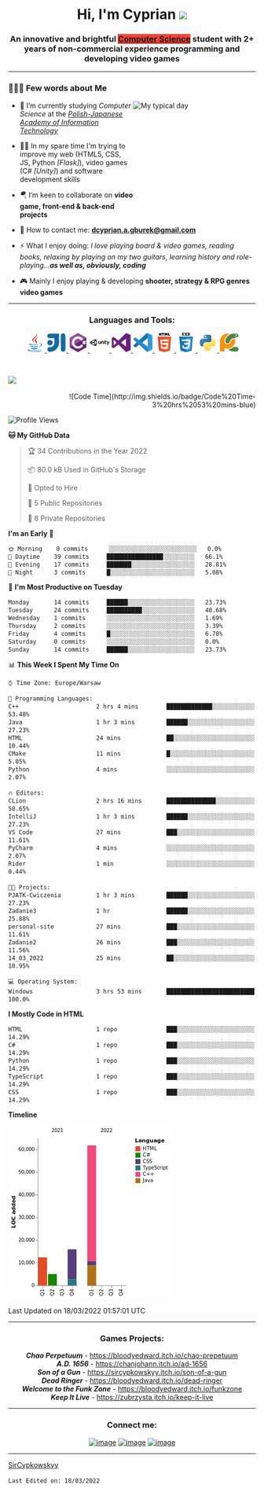 <h1 align="center">Hi, I'm Cyprian <img height="40" src="https://emoji.gg/assets/emoji/4809-minecraft-cookie.png"></h1>

<h3 align="center">An innovative and brightful <a href="https://www.pja.edu.pl/en" style="background-color: #f44336">Computer Science</a> student with 2+ years of non-commercial experience programming and developing video games</h3>

---

### 🧑🏻‍🏫&nbsp;Few words about Me

<img align="right" width=250px height=250px alt="My typical day" src="https://media3.giphy.com/media/5eLDrEaRGHegx2FeF2/giphy.gif?cid=790b761157vrk7gdew8yfsk2i9nrr4pm1jtlxzvrqz605ex0&rid=giphy.gif&ct=s"/>

- 📖 I’m currently studying *Computer Science* at the *<a href="https://www.pja.edu.pl/en">Polish-Japanese Academy of Information Technology</a>*

- 🧑‍💻 In my spare time I'm trying to improve my web (HTML5, CSS, JS, Python *[Flask]*), video games (C# *[Unity]*) and software development skills 

- 🪂 I’m keen to collaborate on **video game, front-end & back-end projects**

- 🤳 How to contact me: <a href=mailto:dcyprian.a.gburek@gmail.com>**dcyprian.a.gburek@gmail.com**</a>

- ⚡ What I enjoy doing: *I love playing board & video games, reading books, relaxing by playing on my two guitars, learning history and role-playing...**as well as, obviously, coding***

- 🎮 Mainly I enjoy playing & developing **shooter, strategy & RPG genres video games**
  

---

<h3 align="center">Languages and Tools:</h3>

<p align="center">
  <a href="https://www.java.com" target="_blank"> 
    <img src="https://raw.githubusercontent.com/devicons/devicon/master/icons/java/java-original.svg" alt="java" width="40" height="40"/> 
  </a>
  <a href="https://www.jetbrains.com/idea/" target="_blank"> 
    <img src="https://raw.githubusercontent.com/devicons/devicon/master/icons/intellij/intellij-plain.svg" alt="intellij" width="40" height="40"/> 
  </a>  
  <a href="https://docs.microsoft.com/en-us/dotnet/csharp/tour-of-csharp/" target="_blank"> 
    <img src="https://raw.githubusercontent.com/devicons/devicon/master/icons/csharp/csharp-original.svg" alt="c-sharp" width="40" height="40"/> 
  </a>
  <a href="https://unity.com" target="_blank"> 
    <img src="https://raw.githubusercontent.com/devicons/devicon/master/icons/unity/unity-original-wordmark.svg" alt="unity" width="40" height="40"/> 
  </a>
  <a href="https://visualstudio.microsoft.com/" target="_blank"> 
    <img src="https://raw.githubusercontent.com/devicons/devicon/master/icons/visualstudio/visualstudio-plain.svg" alt="vs" width="40" height="40"/> 
  </a>
   <a href="https://code.visualstudio.com/" target="_blank"> 
    <img src="https://raw.githubusercontent.com/devicons/devicon/master/icons/vscode/vscode-original.svg" alt="vsc" width="40" height="40"/> 
  </a>
  <a href="https://www.w3.org/html/" target="_blank"> 
    <img src="https://raw.githubusercontent.com/devicons/devicon/master/icons/html5/html5-original-wordmark.svg" alt="html5" width="40" height="40"/> 
  </a>
  <a href="https://www.w3schools.com/css/" target="_blank"> 
    <img src="https://raw.githubusercontent.com/devicons/devicon/master/icons/css3/css3-original-wordmark.svg" alt="css3" width="40" height="40"/> 
  </a> 
  <a href="https://www.python.org" target="_blank"> 
    <img src="https://raw.githubusercontent.com/devicons/devicon/master/icons/python/python-original.svg" alt="python" width="40" height="40"/> 
  </a>
  <a href="https://www.jetbrains.com/pycharm/" target="_blank"> 
    <img src="https://raw.githubusercontent.com/devicons/devicon/master/icons/pycharm/pycharm-original.svg" alt="pycharm" width="40" height="40"/> 
  </a>
</p>
<br>

<p align= "left">
  <img height= "150" src="https://github-readme-stats.vercel.app/api?username=SirCypkowskyy&theme=tokyonight&show_icons=true" />
</p>
<p align="right">
  <!--START_SECTION:waka-->
![Code Time](http://img.shields.io/badge/Code%20Time-3%20hrs%2053%20mins-blue)

![Profile Views](http://img.shields.io/badge/Profile%20Views-2-blue)

**🐱 My GitHub Data** 

> 🏆 34 Contributions in the Year 2022
 > 
> 📦 80.0 kB Used in GitHub's Storage 
 > 
> 💼 Opted to Hire
 > 
> 📜 5 Public Repositories 
 > 
> 🔑 8 Private Repositories  
 > 
**I'm an Early 🐤** 

```text
🌞 Morning    0 commits      ░░░░░░░░░░░░░░░░░░░░░░░░░   0.0% 
🌆 Daytime    39 commits     ████████████████░░░░░░░░░   66.1% 
🌃 Evening    17 commits     ███████░░░░░░░░░░░░░░░░░░   28.81% 
🌙 Night      3 commits      █░░░░░░░░░░░░░░░░░░░░░░░░   5.08%

```
📅 **I'm Most Productive on Tuesday** 

```text
Monday       14 commits     ██████░░░░░░░░░░░░░░░░░░░   23.73% 
Tuesday      24 commits     ██████████░░░░░░░░░░░░░░░   40.68% 
Wednesday    1 commits      ░░░░░░░░░░░░░░░░░░░░░░░░░   1.69% 
Thursday     2 commits      ░░░░░░░░░░░░░░░░░░░░░░░░░   3.39% 
Friday       4 commits      █░░░░░░░░░░░░░░░░░░░░░░░░   6.78% 
Saturday     0 commits      ░░░░░░░░░░░░░░░░░░░░░░░░░   0.0% 
Sunday       14 commits     ██████░░░░░░░░░░░░░░░░░░░   23.73%

```


📊 **This Week I Spent My Time On** 

```text
⌚︎ Time Zone: Europe/Warsaw

💬 Programming Languages: 
C++                      2 hrs 4 mins        █████████████░░░░░░░░░░░░   53.48% 
Java                     1 hr 3 mins         ██████░░░░░░░░░░░░░░░░░░░   27.23% 
HTML                     24 mins             ██░░░░░░░░░░░░░░░░░░░░░░░   10.44% 
CMake                    11 mins             █░░░░░░░░░░░░░░░░░░░░░░░░   5.05% 
Python                   4 mins              ░░░░░░░░░░░░░░░░░░░░░░░░░   2.07%

🔥 Editors: 
CLion                    2 hrs 16 mins       ██████████████░░░░░░░░░░░   58.65% 
IntelliJ                 1 hr 3 mins         ██████░░░░░░░░░░░░░░░░░░░   27.23% 
VS Code                  27 mins             ███░░░░░░░░░░░░░░░░░░░░░░   11.61% 
PyCharm                  4 mins              ░░░░░░░░░░░░░░░░░░░░░░░░░   2.07% 
Rider                    1 min               ░░░░░░░░░░░░░░░░░░░░░░░░░   0.44%

🐱‍💻 Projects: 
PJATK-Cwiczenia          1 hr 3 mins         ██████░░░░░░░░░░░░░░░░░░░   27.23% 
Zadanie3                 1 hr                ██████░░░░░░░░░░░░░░░░░░░   25.88% 
personal-site            27 mins             ███░░░░░░░░░░░░░░░░░░░░░░   11.61% 
Zadanie2                 26 mins             ███░░░░░░░░░░░░░░░░░░░░░░   11.56% 
14_03_2022               25 mins             ██░░░░░░░░░░░░░░░░░░░░░░░   10.95%

💻 Operating System: 
Windows                  3 hrs 53 mins       █████████████████████████   100.0%

```

**I Mostly Code in HTML** 

```text
HTML                     1 repo              ███░░░░░░░░░░░░░░░░░░░░░░   14.29% 
C#                       1 repo              ███░░░░░░░░░░░░░░░░░░░░░░   14.29% 
Python                   1 repo              ███░░░░░░░░░░░░░░░░░░░░░░   14.29% 
TypeScript               1 repo              ███░░░░░░░░░░░░░░░░░░░░░░   14.29% 
CSS                      1 repo              ███░░░░░░░░░░░░░░░░░░░░░░   14.29%

```


**Timeline**

![Chart not found](https://raw.githubusercontent.com/SirCypkowskyy/SirCypkowskyy/main/charts/bar_graph.png) 


 Last Updated on 18/03/2022 01:57:01 UTC
<!--END_SECTION:waka-->
</p>

---

<h3 align="center">Games Projects:</h3>
<div align="center">

***Chao Perpetuum*** - https://bloodyedward.itch.io/chao-prepetuum
<br>
***A.D. 1656*** - https://chanjohann.itch.io/ad-1656
<br>
***Son of a Gun*** - https://sircypkowskyy.itch.io/son-of-a-gun
<br>
***Dead Ringer*** - https://bloodyedward.itch.io/dead-ringer
<br>
***Welcome to the Funk Zone*** - https://bloodyedward.itch.io/funkzone
<br>
***Keep It Live*** - https://zubrzysta.itch.io/keep-it-live

</div>

---

<h3 align="center">Connect me:</h3>
<div align="center">

[![image](https://img.shields.io/badge/LinkedIn-0077B5?style=for-the-badge&logo=linkedin&logoColor=white)](https://www.linkedin.com/in/cyprian-gburek-a58190213/)
[![image](https://img.shields.io/badge/Itch.io-FA5C5C?style=for-the-badge&logo=itchdotio&logoColor=white)](https://sircypkowskyy.itch.io/)
[![image](https://img.shields.io/badge/Gmail-D14836?style=for-the-badge&logo=gmail&logoColor=white)](mailto:dcyprian.a.gburek@gmail.com)
  
</div>

------

[SirCypkowskyy](https://github.com/SirCypkowskyy)

`Last Edited on: 18/03/2022`
